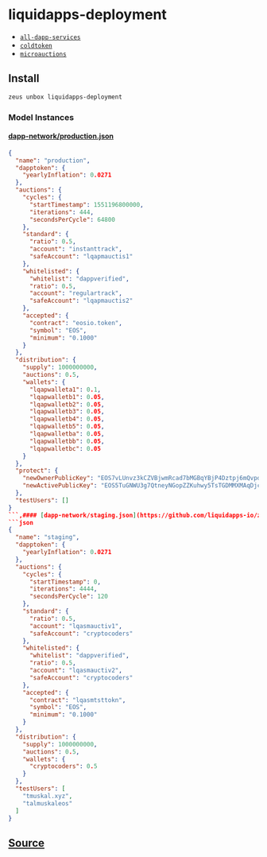 
liquidapps-deployment
====================









* [`all-dapp-services`](all-dapp-services.md)
* [`coldtoken`](coldtoken.md)
* [`microauctions`](microauctions.md)




## Install
```bash
zeus unbox liquidapps-deployment
```










### Model Instances
#### [dapp-network/production.json](https://github.com/liquidapps-io/zeus-sdk/tree/master/boxes/groups/dapp-network/liquidapps-deployment/models/liquidapps-deployment-settings/production.json)
```json
{
  "name": "production",
  "dapptoken": {
    "yearlyInflation": 0.0271
  },
  "auctions": {
    "cycles": {
      "startTimestamp": 1551196800000,
      "iterations": 444,
      "secondsPerCycle": 64800
    },
    "standard": {
      "ratio": 0.5,
      "account": "instanttrack",
      "safeAccount": "lqapmauctis1"
    },
    "whitelisted": {
      "whitelist": "dappverified",
      "ratio": 0.5,
      "account": "regulartrack",
      "safeAccount": "lqapmauctis2"
    },
    "accepted": {
      "contract": "eosio.token",
      "symbol": "EOS",
      "minimum": "0.1000"
    }
  },
  "distribution": {
    "supply": 1000000000,
    "auctions": 0.5,
    "wallets": {
      "lqapwalleta1": 0.1,
      "lqapwalletb1": 0.05,
      "lqapwalletb2": 0.05,
      "lqapwalletb3": 0.05,
      "lqapwalletb4": 0.05,
      "lqapwalletb5": 0.05,
      "lqapwalletba": 0.05,
      "lqapwalletbb": 0.05,
      "lqapwalletbc": 0.05
    }
  },
  "protect": {
    "newOwnerPublicKey": "EOS7vLUnvz3kCZVBjwmRcad7bMGBqYBjP4Dztpj6mQvpdCtniYkLd",
    "newActivePublicKey": "EOS5TuGNWU3g7QtneyNGopZZKuhwy5TsTGDMMXMAqDjc2LaUpJvUp"
  },
  "testUsers": []
}
```,#### [dapp-network/staging.json](https://github.com/liquidapps-io/zeus-sdk/tree/master/boxes/groups/dapp-network/liquidapps-deployment/models/liquidapps-deployment-settings/staging.json)
```json
{
  "name": "staging",
  "dapptoken": {
    "yearlyInflation": 0.0271
  },
  "auctions": {
    "cycles": {
      "startTimestamp": 0,
      "iterations": 4444,
      "secondsPerCycle": 120
    },
    "standard": {
      "ratio": 0.5,
      "account": "lqasmauctiv1",
      "safeAccount": "cryptocoders"
    },
    "whitelisted": {
      "whitelist": "dappverified",
      "ratio": 0.5,
      "account": "lqasmauctiv2",
      "safeAccount": "cryptocoders"
    },
    "accepted": {
      "contract": "lqasmtsttokn",
      "symbol": "EOS",
      "minimum": "0.1000"
    }
  },
  "distribution": {
    "supply": 1000000000,
    "auctions": 0.5,
    "wallets": {
      "cryptocoders": 0.5
    }
  },
  "testUsers": [
    "tmuskal.xyz",
    "talmuskaleos"
  ]
}
```

## [Source](https://github.com/liquidapps-io/zeus-sdk/tree/master/boxes/groups/dapp-network/liquidapps-deployment)
